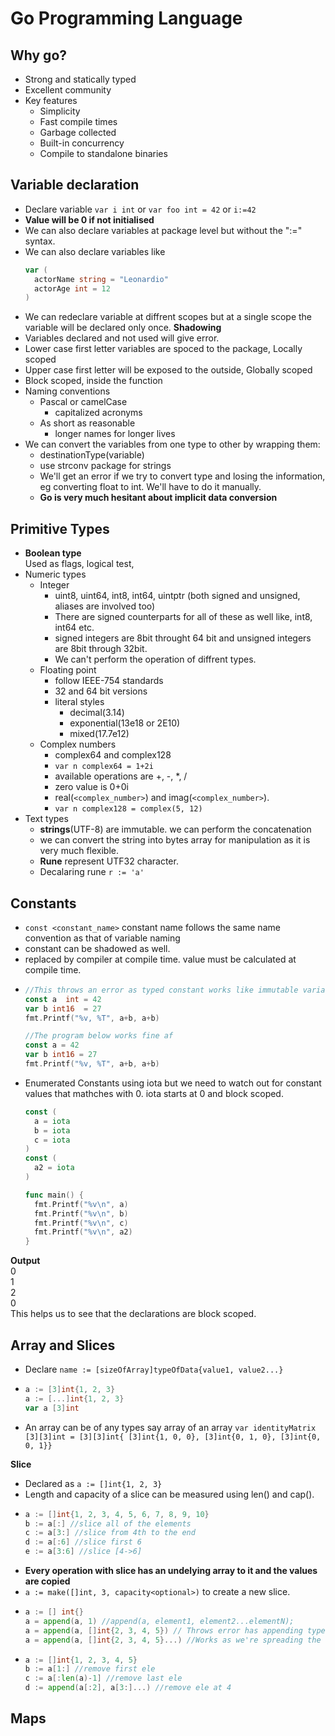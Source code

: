 # Go Programming Language

## Why go?
- Strong and statically typed
- Excellent community
- Key features
  - Simplicity
  - Fast compile times
  - Garbage collected
  - Built-in concurrency
  - Compile to standalone binaries

## Variable declaration
- Declare variable `var i int` or `var foo int = 42` or `i:=42` 
- **Value will be 0 if not initialised**
- We can also declare variables at package level but without the ":=" syntax.
- We can also declare variables like
  ```go
  var (
    actorName string = "Leonardio"
    actorAge int = 12
  )
- We can redeclare variable at diffrent scopes but at a single scope the variable will be declared only once. **Shadowing**
- Variables declared and not used will give error.
- Lower case first letter variables are spoced to the package, Locally scoped
- Upper case first letter will be exposed to the outside, Globally scoped
- Block scoped, inside the function
- Naming conventions
  - Pascal or camelCase
    - capitalized acronyms
  - As short as reasonable
    - longer names for longer lives
- We can convert the variables from one type to other by wrapping them:
  - destinationType(variable)
  - use strconv package for strings
  - We'll get an error if we try to convert type and losing the information, eg converting float to int. We'll have to do it manually.
  - **Go is very much hesitant about implicit data conversion**

## Primitive Types
- **Boolean type**
  <br/>Used as flags, logical test, 
- Numeric types
  - Integer
    - uint8, uint64, int8, int64, uintptr (both signed and unsigned, aliases are involved too)
    - There are signed counterparts for all of these as well like, int8, int64 etc.
    - signed integers are 8bit throught 64 bit and unsigned integers are 8bit through 32bit.
    - We can't perform the operation of diffrent types.
  - Floating point
    - follow IEEE-754 standards
    - 32 and 64 bit versions
    - literal styles
      - decimal(3.14)
      - exponential(13e18 or 2E10)
      - mixed(17.7e12)
  - Complex numbers
    - complex64 and complex128
    - `var n complex64 = 1+2i`
    - available operations are +, -, *, /
    - zero value is 0+0i
    - real(`<complex_number>`) and imag(`<complex_number>`).
    - `var n complex128 = complex(5, 12)`
- Text types
  - **strings**(UTF-8) are immutable. we can perform the concatenation
  - we can convert the string into bytes array for manipulation as it is very much flexible.
  - **Rune** represent UTF32 character.
  - Decalaring rune `r := 'a'`


## Constants
- `const <constant_name>` constant name follows the same name convention as that of variable naming
- constant can be shadowed as well.
- replaced by compiler at compile time. value must be calculated at compile time.
- ```go
  //This throws an error as typed constant works like immutable variables
  const a  int = 42
  var b int16  = 27
  fmt.Printf("%v, %T", a+b, a+b)

  //The program below works fine af
  const a = 42
  var b int16 = 27
  fmt.Printf("%v, %T", a+b, a+b)
  
- Enumerated Constants using iota but we need to watch out for constant values that mathches with 0. iota starts at 0 and block scoped.
  ```go
  const (
    a = iota
    b = iota
    c = iota
  )
  const (
    a2 = iota
  )

  func main() {
    fmt.Printf("%v\n", a)
    fmt.Printf("%v\n", b)
    fmt.Printf("%v\n", c)
    fmt.Printf("%v\n", a2)
  }

**Output** <br/>
0 <br/>
1 <br/>
2 <br/>
0 <br/>
This helps us to see that the declarations are block scoped.

## Array and Slices
- Declare `name := [sizeOfArray]typeOfData{value1, value2...}`
- ```go
  a := [3]int{1, 2, 3}
  a := [...]int{1, 2, 3}
  var a [3]int
- An array can be of any types say array of an array
`var identityMatrix [3][3]int = [3][3]int{ [3]int{1, 0, 0}, [3]int{0, 1, 0}, [3]int{0, 0, 1}}`

**Slice**
- Declared as `a := []int{1, 2, 3}`
- Length and capacity of a slice can be measured using len() and cap().
- ```go
  a := []int{1, 2, 3, 4, 5, 6, 7, 8, 9, 10}
  b := a[:] //slice all of the elements
  c := a[3:] //slice from 4th to the end
  d := a[:6] //slice first 6
  e := a[3:6] //slice [4->6]
- **Every operation with slice has an undelying array to it and the values are copied**
- `a := make([]int, 3, capacity<optional>)` to create a new slice.
- ```go
  a := [] int{}
  a = append(a, 1) //append(a, element1, element2...elementN);
  a = append(a, []int{2, 3, 4, 5}) // Throws error has appending type array instead of int  
  a = append(a, []int{2, 3, 4, 5}...) //Works as we're spreading the values over the entire array

- ```go
  a := []int{1, 2, 3, 4, 5}
  b := a[1:] //remove first ele
  c := a[:len(a)-1] //remove last ele
  d := append(a[:2], a[3:]...) //remove ele at 4

## Maps
